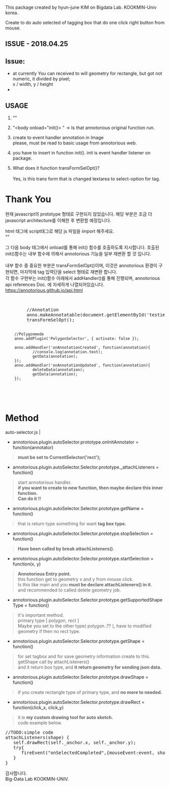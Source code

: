This package created by hyun-june KIM on Bigdata Lab. KOOKMIN-Univ korea.

Create to do auto selected of tagging box that do one click right button from mouse.

ISSUE - 2018.04.25
-------------------------------------------------------------------

## Issue:
+ at currently You can received to will geometry for rectangle, but got not numeric, it divided by pixel;<br>
   x / width, y / height
+ 


USAGE
-----

1. "<script src="kookmin-hjkim-custom.js"></script>"
2. "<body onload="init()> " -> Is that annotorious original function run.
3. create to event handler annotation in Image</br>
   please, must be read to basic usage from annotorious web.
4. you have to insert in function init(). init is event handler listener on package.

5. What does it function transFormSelOpt()?</br>		
   Yes, is this trans form that is changed textarea to select-option for tag.


Thank You
============

현재 javascript의 prototype 형태로 구현되지 않았습니다.
해당 부분은 조금 더 javascript architecture를 이해한 후 변환할 예정입니다.

html 태그에 script태그로 해당 js 파일을 import 해주세요. <br>
"<body onload="init()">" <br>

그 다음 body 태그에서 onload를 통해 init() 함수를 호출하도록 지시합니다.
호출된 init()함수는 내부 함수에 의해서 annotorious 기능을 일부 재변환 할 것 입니다.
<br>
<br>
내부 함수 중 중요한 부분은 transFormSelOpt()이며, 이것은 annotorious 환경이 구현되면, 마지막에 tag 입력단을 select 형태로 재변환 합니다.
<br>
각 함수 구현부는 init()함수 아래에서 addHandler()를 통해 진행되며, annotorious
api references Doc. 에 자세하게 나열되어있습니다.<br>
https://annotorious.github.io/api.html

<br>
<pre>
        //Annotation
        anno.makeAnnotatable(document.getElementById('testimage'));
        transFormSelOpt();

        //Polygonmode
        anno.addPlugin('PolygonSelector', { activate: false });

        anno.addHandler('onAnnotationCreated', function(annotation){
                //console.log(annotation.text);
                getData(annotation);
        });
        anno.addHandler('onAnnotationUpdated', function(annotation){
                deleteData(annotation);
                getData(annotation);
        });
</pre>
<br>


Method
=======
auto-selector.js | <br>

+ annotorious.plugin.autoSelector.prototype.onInitAnnotator = function(annotator)
> **must be set to CurrentSelector('rect');**<br>

+ annotorious.plugin.autoSelector.Selector.prototype._attachListeners = function()
> start annotorious handler.<br>
> **if you want to create to new function, then maybe declare this inner function.<br>
> Can do it !!**<br>

+ annotorious.plugin.autoSelector.Selector.prototype.getName = function()
> that is return type something for want **tag box type.**<br>

+ annotorious.plugin.autoSelector.Selector.prototype.stopSelection = function()
> **Have been called by break attachListeners().**<br>

+ annotorious.plugin.autoSelector.Selector.prototype.startSelection = function(x, y)
> **Annotorious Entry point.**<br>
> this function get to geometry x and y from mouse click. <br>
> Is this like main and you **must be declare attachListeners() in it.**<br>
> and recommended to called delete geometry job.<br>

+ annotorious.plugin.autoSelector.Selector.prototype.getSupportedShapeType = function()
> it's important method.<br>
> primary type [ polygon, rect ] <br>
> Maybe you set to the other type( polygon..?? ), have to modified geometry if then no rect type.

+ annotorious.plugin.autoSelector.Selector.prototype.getShape = function()
> for set tagbox and for save geometry information create to this.<br>
> getShape call by attachListeners()<br>
> and it return box type, and **it return geometry for sending json data.**<br>

+ annotorious.plugin.autoSelector.Selector.prototype.drawShape = function()
> if you create rectangle type of primary type, and **no more to needed.**

+ annotorious.plugin.autoSelector.Selector.prototype.drawRect = function(click_x, click_y)
> it is __**my custom drawing tool for auto sketch.**__<br>
> code example below.<br>

<pre>
//TODO:simple code
attachListeners(shape) {
   self.drawRect(self._anchor.x, self._anchor.y);
   try{
      fireEvent("onSelectedCompleted",{mouseEvent:event, shape:shape, viewportBounds: getViewportBounds())
   }
}
</pre>


감사합니다.<br>
Big-Data Lab KOOKMIN-UNIV.
